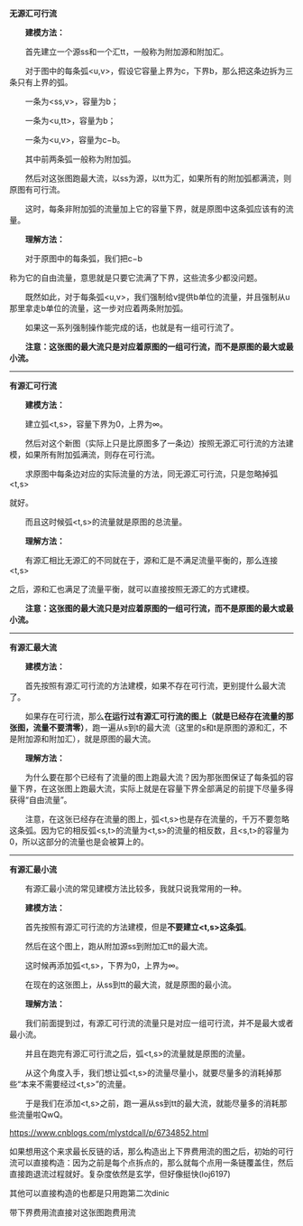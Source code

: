 **无源汇可行流**

　　**建模方法：**

　　首先建立一个源ss和一个汇tt，一般称为附加源和附加汇。

　　对于图中的每条弧<u,v>，假设它容量上界为c，下界b，那么把这条边拆为三条只有上界的弧。

　　一条为<ss,v>，容量为b；

　　一条为<u,tt>，容量为b；

　　一条为<u,v>，容量为c−b。

　　其中前两条弧一般称为附加弧。

　　然后对这张图跑最大流，以ss为源，以tt为汇，如果所有的附加弧都满流，则原图有可行流。

　　这时，每条非附加弧的流量加上它的容量下界，就是原图中这条弧应该有的流量。

　　**理解方法：**

　　对于原图中的每条弧，我们把c−b

称为它的自由流量，意思就是只要它流满了下界，这些流多少都没问题。

　　既然如此，对于每条弧<u,v>，我们强制给v提供b单位的流量，并且强制从u那里拿走b单位的流量，这一步对应着两条附加弧。

　　如果这一系列强制操作能完成的话，也就是有一组可行流了。

　　**注意：这张图的最大流只是对应着原图的一组可行流，而不是原图的最大或最小流。**

------

**有源汇可行流**

　　**建模方法：**

　　建立弧<t,s>，容量下界为0，上界为∞。

　　然后对这个新图（实际上只是比原图多了一条边）按照无源汇可行流的方法建模，如果所有附加弧满流，则存在可行流。

　　求原图中每条边对应的实际流量的方法，同无源汇可行流，只是忽略掉弧<t,s>

就好。

　　而且这时候弧<t,s>的流量就是原图的总流量。

　　**理解方法：**

　　有源汇相比无源汇的不同就在于，源和汇是不满足流量平衡的，那么连接<t,s>

之后，源和汇也满足了流量平衡，就可以直接按照无源汇的方式建模。

　　**注意：这张图的最大流只是对应着原图的一组可行流，而不是原图的最大或最小流。**

------

**有源汇最大流**

　　**建模方法：**

　　首先按照有源汇可行流的方法建模，如果不存在可行流，更别提什么最大流了。

　　如果存在可行流，那么**在运行过有源汇可行流的图上（就是已经存在流量的那张图，流量不要清零）**，跑一遍从s到t的最大流（这里的s和t是原图的源和汇，不是附加源和附加汇），就是原图的最大流。

　　**理解方法：**

　　为什么要在那个已经有了流量的图上跑最大流？因为那张图保证了每条弧的容量下界，在这张图上跑最大流，实际上就是在容量下界全部满足的前提下尽量多得获得“自由流量”。

　　注意，在这张已经存在流量的图上，弧<t,s>也是存在流量的，千万不要忽略这条弧。因为它的相反弧<s,t>的流量为<t,s>的流量的相反数，且<s,t>的容量为0，所以这部分的流量也是会被算上的。

------

**有源汇最小流**

　　有源汇最小流的常见建模方法比较多，我就只说我常用的一种。

　　**建模方法：**

　　首先按照有源汇可行流的方法建模，但是**不要建立<t,s>这条弧**。

　　然后在这个图上，跑从附加源ss到附加汇tt的最大流。

　　这时候再添加弧<t,s>，下界为0，上界为∞。

　　在现在的这张图上，从ss到tt的最大流，就是原图的最小流。

　　**理解方法：**

　　我们前面提到过，有源汇可行流的流量只是对应一组可行流，并不是最大或者最小流。

　　并且在跑完有源汇可行流之后，弧<t,s>的流量就是原图的流量。

　　从这个角度入手，我们想让弧<t,s>的流量尽量小，就要尽量多的消耗掉那些“本来不需要经过<t,s>”的流量。

　　于是我们在添加<t,s>之前，跑一遍从ss到tt的最大流，就能尽量多的消耗那些流量啦QwQ。

https://www.cnblogs.com/mlystdcall/p/6734852.html







如果想用这个来求最长反链的话，那么构造出上下界费用流的图之后，初始的可行流可以直接构造：因为之前是每个点拆点的，那么就每个点用一条链覆盖住，然后直接跑退流过程就好。复杂度依然是玄学，但好像挺快(loj6197)

其他可以直接构造的也都是只用跑第二次dinic





带下界费用流直接对这张图跑费用流